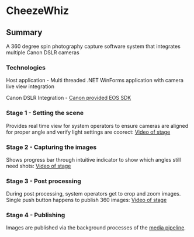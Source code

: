 # CheezeWhiz
## Summary
A 360 degree spin photography capture software system that integrates multiple Canon DSLR cameras

### Technologies

Host application - Multi threaded .NET WinForms application with camera live view integration

Canon DSLR Integration - [Canon provided EOS SDK](https://developercommunity.usa.canon.com/canon) 

### Stage 1 - Setting the scene

Provides real time view for system operators to ensure cameras are aligned for proper angle and verify light settings are coorect: [Video of stage](https://drive.google.com/file/d/18QI0cW03i50G6mGi6_y33clPWhJFrNRa/view?usp=sharing)

### Stage 2 - Capturing the images

Shows progress bar through intuitive indicator to show which angles still need shots: [Video of stage](https://drive.google.com/file/d/18QI0cW03i50G6mGi6_y33clPWhJFrNRa/view?usp=sharing)

### Stage 3 - Post processing

During post processing, system operators get to crop and zoom images.  Single push button happens to publish 360 images: [Video of stage](https://drive.google.com/file/d/15PkColMMArgOU0Y3Gxs_9QlL_ukBP1jU/view?usp=share_link)

### Stage 4 - Publishing

Images are published via the background processes of the [media pipeline](./media_pipeline.md).



